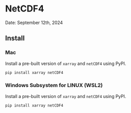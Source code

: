 # NetCDF4

Date: September 12th, 2024

## Install 


### Mac

Install a pre-built version of `xarray` and `netCDF4` using PyPI.
```bash
pip install xarray netCDF4
```

<!-- In Python, import `h5py`, and run tests.
```Python
import h5py
h5py.run_tests()
```
You will need to install both `pytest` and `pytest-mpi` to proceed.
You can do this by installing these Python packages.
```bash
pip install pytest
pip install pytest-mpi
``` -->

### Windows Subsystem for LINUX (WSL2)

Install a pre-built version of `xarray` and `netCDF4` using PyPI.
```bash
pip install xarray netCDF4
```

 
